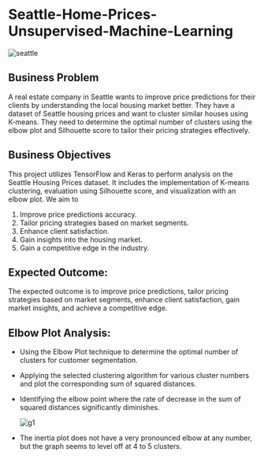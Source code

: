 # Seattle-Home-Prices-Unsupervised-Machine-Learning
![seattle](https://github.com/farisassallami/Seattle-Home-Prices-Unsupervised-Machine-Learning/assets/111199631/0b5be884-fd24-44c6-89ba-c65a8ca63999)

## Business Problem
A real estate company in Seattle wants to improve price predictions for their clients by understanding the local housing market better. They have a dataset of Seattle housing prices and want to cluster similar houses using K-means. They need to determine the optimal number of clusters using the elbow plot and Silhouette score to tailor their pricing strategies effectively.

## Business Objectives
This project utilizes TensorFlow and Keras to perform analysis on the Seattle Housing Prices dataset. It includes the implementation of K-means clustering, evaluation using Silhouette score, and visualization with an elbow plot.  We aim to

1. Improve price predictions accuracy.
2. Tailor pricing strategies based on market segments.
3. Enhance client satisfaction.
4. Gain insights into the housing market.
5. Gain a competitive edge in the industry.

## Expected Outcome:
The expected outcome is to improve price predictions, tailor pricing strategies based on market segments, enhance client satisfaction, gain market insights, and achieve a competitive edge.

## Elbow Plot Analysis:
   - Using the Elbow Plot technique to determine the optimal number of clusters for customer segmentation.
   - Applying the selected clustering algorithm for various cluster numbers and plot the corresponding sum of squared distances.
   - Identifying the elbow point where the rate of decrease in the sum of squared distances significantly diminishes.

     ![g1](https://github.com/farisassallami/Seattle-Home-Prices-Unsupervised-Machine-Learning/assets/111199631/cdebfb4b-a4fb-47f4-83c2-a41b881db9c4)
     
-  The inertia plot does not have a very pronounced elbow at any number, but the graph seems to level off at 4 to 5 clusters. 

